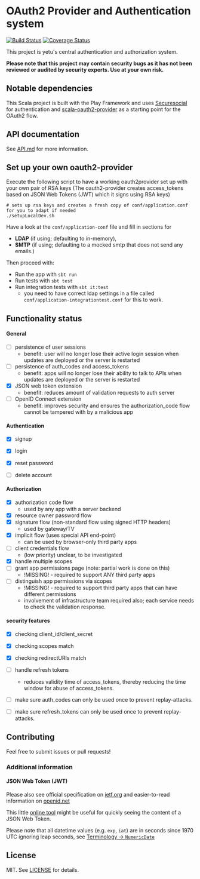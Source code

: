 # OAuth2 Provider and Authentication system

[![Build Status](https://travis-ci.org/yetu/oauth2-provider.svg?branch=master)](https://travis-ci.org/yetu/oauth2-provider)
[![Coverage Status](https://coveralls.io/repos/yetu/oauth2-provider/badge.svg)](https://coveralls.io/r/yetu/oauth2-provider)

This project is yetu's central authentication and authorization system.

**Please note that this project may contain security bugs as it has not been reviewed or audited by security experts. Use at your own risk.**

## Notable dependencies

This Scala project is built with the Play Framework and uses [Securesocial](http://securesocial.ws) for authentication and [scala-oauth2-provider](https://github.com/nulab/scala-oauth2-provider) as a starting point for the OAuth2 flow.


## API documentation

See [API.md](API.md) for more information.

## Set up your own oauth2-provider

Execute the following script to have a working oauth2provider set up with your own pair of RSA keys (The oauth2-provider creates access_tokens based on JSON Web Tokens (JWT) which it signs using RSA keys)

```
# sets up rsa keys and creates a fresh copy of conf/application.conf for you to adapt if needed
./setupLocalDev.sh
```

Have a look at the `conf/application-conf` file and fill in sections for
 - **LDAP** (if using; defaulting to in-memory), 
 - **SMTP** (if using; defaulting to a mocked smtp that does not send any emails.)

Then proceed with:

* Run the app with `sbt run`
* Run tests with `sbt test`
* Run integration tests with `sbt it:test`
    * you need to have correct ldap settings in a file called `conf/application-integrationtest.conf` for this to work.

## Functionality status

#### General

- [ ] persistence of user sessions
    - benefit: user will no longer lose their active login session when updates are deployed or the server is restarted
- [ ] persistence of auth_codes and access_tokens
    - benefit: apps will no longer lose their ability to talk to APIs when updates are deployed or the server is restarted
- [x] JSON web token extension
    - benefit: reduces amount of validation requests to auth server
- [ ] OpenID Connect extension
    - benefit: improves security and ensures the authorization_code flow cannot be tampered with by a malicious app

#### Authentication

- [x] signup
- [x] login
- [x] reset password
- [ ] delete account


#### Authorization

- [x] authorization code flow
     - used by any app with a server backend
- [x] resource owner password flow
- [x] signature flow (non-standard flow using signed HTTP headers)
     - used by gateway/TV
- [x] implicit flow (uses special API end-point)
    - can be used by browser-only third party apps
- [ ] client credentials flow
    - (low priority) unclear, to be investigated
- [x] handle multiple scopes
- [ ] grant app permissions page (note: partial work is done on this)
    - !MISSING! - required to support ANY third party apps
- [ ] distinguish app permissions via scopes
    - !MISSING! - required to support third party apps that can have different permissions
    - involvement of infrastructure team required also; each service needs to check the validation response.


#### security features

- [x] checking client_id/client_secret
- [x] checking scopes match
- [x] checking redirectURIs match
- [ ] handle refresh tokens
    - reduces validity time of access_tokens, thereby reducing the time window for abuse of access_tokens.
- [ ] make sure auth_codes can only be used once to prevent replay-attacks.
- [ ] make sure refresh_tokens can only be used once to prevent replay-attacks.


## Contributing

Feel free to submit issues or pull requests!

### Additional information

#### JSON Web Token (JWT)

Please also see official specification on [ietf.org](https://tools.ietf.org/html/draft-ietf-oauth-json-web-token-32) and easier-to-read information on [openid.net]( http://openid.net/specs/draft-jones-json-web-token-07.html)

This little [online tool](http://jwt.io/) might be useful for quickly seeing the content of a JSON Web Token.

Please note that all datetime values (e.g. `exp`, `iat`) are in seconds since 1970 UTC ignoring leap seconds, see [Terminology -> `NumericDate`](https://tools.ietf.org/html/draft-ietf-oauth-json-web-token-32#section-2)

## License

MIT. See [LICENSE](LICENSE) for details.


